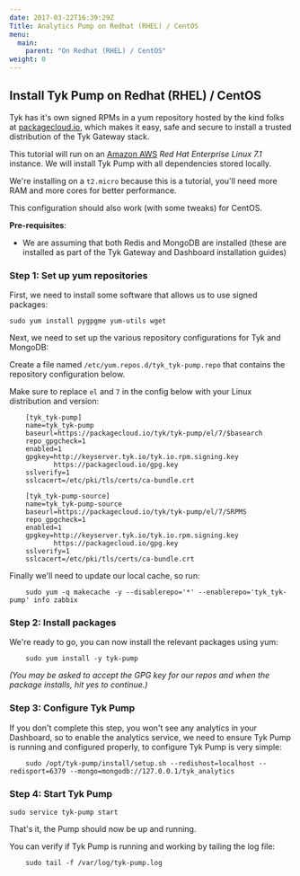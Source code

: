 ```yaml
---
date: 2017-03-22T16:39:29Z
Title: Analytics Pump on Redhat (RHEL) / CentOS
menu:
  main:
    parent: "On Redhat (RHEL) / CentOS"
weight: 0 
---
```


## <a name="install-tyk-redhat"></a>Install Tyk Pump on Redhat (RHEL) / CentOS

Tyk has it's own signed RPMs in a yum repository hosted by the kind folks at [packagecloud.io][1], which makes it easy, safe and secure to install a trusted distribution of the Tyk Gateway stack.

This tutorial will run on an [Amazon AWS][2] *Red Hat Enterprise Linux 7.1* instance. We will install Tyk Pump with all dependencies stored locally.

We're installing on a `t2.micro` because this is a tutorial, you'll need more RAM and more cores for better performance.

This configuration should also work (with some tweaks) for CentOS.

**Pre-requisites**:

*   We are assuming that both Redis and MongoDB are installed (these are installed as part of the Tyk Gateway and Dashboard installation guides)

### Step 1: Set up yum repositories

First, we need to install some software that allows us to use signed packages:

    sudo yum install pygpgme yum-utils wget
    

Next, we need to set up the various repository configurations for Tyk and MongoDB:

Create a file named `/etc/yum.repos.d/tyk_tyk-pump.repo` that contains the repository configuration below.

Make sure to replace `el` and `7` in the config below with your Linux distribution and version:
```
    [tyk_tyk-pump]
    name=tyk_tyk-pump
    baseurl=https://packagecloud.io/tyk/tyk-pump/el/7/$basearch
    repo_gpgcheck=1
    enabled=1
    gpgkey=http://keyserver.tyk.io/tyk.io.rpm.signing.key
           https://packagecloud.io/gpg.key
    sslverify=1
    sslcacert=/etc/pki/tls/certs/ca-bundle.crt
    
    [tyk_tyk-pump-source]
    name=tyk_tyk-pump-source
    baseurl=https://packagecloud.io/tyk/tyk-pump/el/7/SRPMS
    repo_gpgcheck=1
    enabled=1
    gpgkey=http://keyserver.tyk.io/tyk.io.rpm.signing.key
           https://packagecloud.io/gpg.key
    sslverify=1
    sslcacert=/etc/pki/tls/certs/ca-bundle.crt
```

Finally we'll need to update our local cache, so run:
```
    sudo yum -q makecache -y --disablerepo='*' --enablerepo='tyk_tyk-pump' info zabbix
```

### Step 2: Install packages

We're ready to go, you can now install the relevant packages using yum:
```
    sudo yum install -y tyk-pump
```

*(You may be asked to accept the GPG key for our repos and when the package installs, hit yes to continue.)*

### Step 3: Configure Tyk Pump

If you don't complete this step, you won't see any analytics in your Dashboard, so to enable the analytics service, we need to ensure Tyk Pump is running and configured properly, to configure Tyk Pump is very simple:
```
    sudo /opt/tyk-pump/install/setup.sh --redishost=localhost --redisport=6379 --mongo=mongodb://127.0.0.1/tyk_analytics
```
### Step 4: Start Tyk Pump

    sudo service tyk-pump start    
    

That's it, the Pump should now be up and running.

You can verify if Tyk Pump is running and working by tailing the log file:
```
    sudo tail -f /var/log/tyk-pump.log
```
 [1]: https://packagecloud.io
 [2]: http://aws.amazon.com
